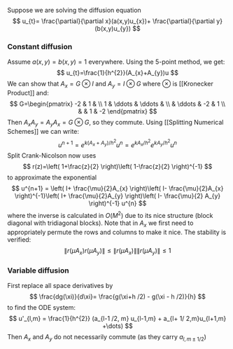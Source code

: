 Suppose we are solving the diffusion equation 
$$
u_{t}= \frac{\partial}{\partial x}(a(x,y)u_{x})+ \frac{\partial}{\partial y}(b(x,y)u_{y})
$$
### Constant diffusion
Assume $a(x,y)=b(x,y)=1$ everywhere.
Using the 5-point method, we get:
$$
u_{t}=\frac{1}{h^{2}}(A_{x}+A_{y})u
$$
We can show that $A_{x}=G\otimes I$ and $A_{y}=I\otimes G$ 
where $\otimes$ is [[Kronecker Product]] and:
$$
G=\begin{pmatrix}
-2 & 1 &  \\
1 & \ddots & \ddots &  \\
 & \ddots & -2 & 1 \\
 &  & 1 & -2
\end{pmatrix}
$$
Then $A_{x}A_{y}=A_{y}A_{x}=G\otimes G$, so they commute.
Using [[Splitting Numerical Schemes]] we can write:
$$
u^{n+1}=e^{k(A_{x}+A_{y})/h^{2}}u^n=e^{kA_{x}/h^{2}}e^{kA_{y}/h^{2}}u^n
$$
Split Crank-Nicolson now uses
$$
r(z)=\left( 1+\frac{z}{2} \right)\left( 1-\frac{z}{2} \right)^{-1}
$$
to approximate the exponential
$$
u^{n+1} = \left( I+ \frac{\mu}{2}A_{x} \right)\left( I- \frac{\mu}{2}A_{x} \right)^{-1}\left( I+ \frac{\mu}{2}A_{y} \right)\left( I- \frac{\mu}{2} A_{y} \right)^{-1} u^{n}
$$
where the inverse is calculated in $O(M^2)$ due to its nice structure (block diagonal with tridiagonal blocks). Note that in $A_{x}$ we first need to appropriately permute the rows and columns to make it nice.
The stability is verified:
$$
\lVert r(\mu A_{x})r(\mu A_{y}) \rVert \leq \lVert r(\mu A_{x}) \rVert \lVert r(\mu A_{y}) \rVert \leq 1
$$
### Variable diffusion
First replace all space derivatives by 
$$
\frac{dg(\xi)}{d\xi}= \frac{g(\xi+h /2) - g(\xi - h /2)}{h}
$$
to find the ODE system:
$$
u'_{l,m} = \frac{1}{h^{2}} (a_{l-1 /2, m} u_{l-1,m} + a_{l+ 1/ 2,m}u_{l+1,m} +\dots)
$$
Then $A_{x}$ and $A_{y}$ do not necessarily commute 
(as they carry $a_{l,m\pm 1 /2}$)